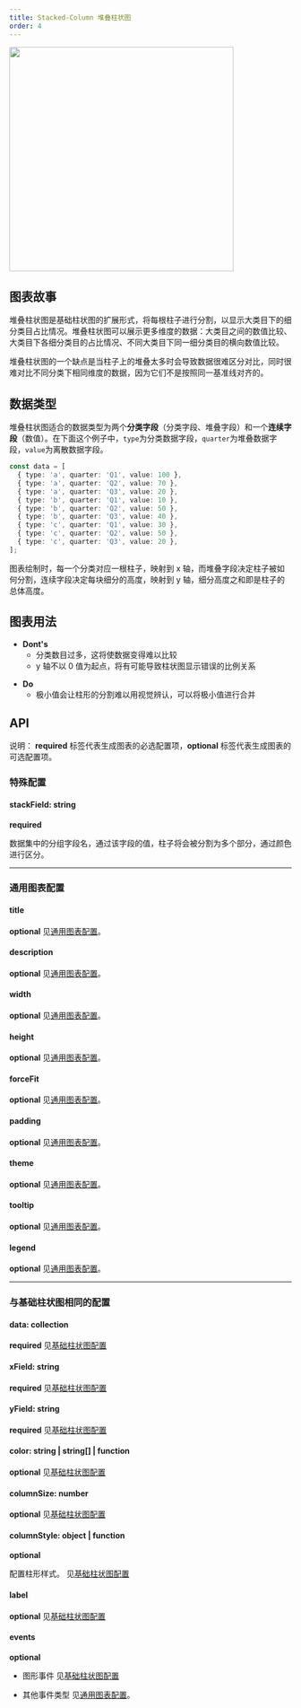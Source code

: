 ```yaml
---
title: Stacked-Column 堆叠柱状图
order: 4
---
```


<img src="https://gw.alipayobjects.com/mdn/rms_d314dd/afts/img/A*GFrwQqIkhjUAAAAAAAAAAABkARQnAQ" width="400">

## 图表故事

堆叠柱状图是基础柱状图的扩展形式，将每根柱子进行分割，以显示大类目下的细分类目占比情况。堆叠柱状图可以展示更多维度的数据：大类目之间的数值比较、大类目下各细分类目的占比情况、不同大类目下同一细分类目的横向数值比较。

堆叠柱状图的一个缺点是当柱子上的堆叠太多时会导致数据很难区分对比，同时很难对比不同分类下相同维度的数据，因为它们不是按照同一基准线对齐的。

## 数据类型

堆叠柱状图适合的数据类型为两个**分类字段**（分类字段、堆叠字段）和一个**连续字段**（数值）。在下面这个例子中，`type`为分类数据字段，`quarter`为堆叠数据字段，`value`为离散数据字段。

```typescript
const data = [
  { type: 'a', quarter: 'Q1', value: 100 },
  { type: 'a', quarter: 'Q2', value: 70 },
  { type: 'a', quarter: 'Q3', value: 20 },
  { type: 'b', quarter: 'Q1', value: 10 },
  { type: 'b', quarter: 'Q2', value: 50 },
  { type: 'b', quarter: 'Q3', value: 40 },
  { type: 'c', quarter: 'Q1', value: 30 },
  { type: 'c', quarter: 'Q2', value: 50 },
  { type: 'c', quarter: 'Q3', value: 20 },
];
```

图表绘制时，每一个分类对应一根柱子，映射到 x 轴，而堆叠字段决定柱子被如何分割，连续字段决定每块细分的高度，映射到 y 轴，细分高度之和即是柱子的总体高度。

## 图表用法

- **Dont's**
  - 分类数目过多，这将使数据变得难以比较
  - y 轴不以 0 值为起点，将有可能导致柱状图显示错误的比例关系

* **Do**
  - 极小值会让柱形的分割难以用视觉辨认，可以将极小值进行合并

## API

说明： **required** 标签代表生成图表的必选配置项，**optional** 标签代表生成图表的可选配置项。

### 特殊配置

#### stackField: string

**required**

数据集中的分组字段名，通过该字段的值，柱子将会被分割为多个部分，通过颜色进行区分。

---

### 通用图表配置

#### title

**optional** 见[通用图表配置](../general-config#title)。

#### description

**optional** 见[通用图表配置](../general-config#description)。

#### width

**optional** 见[通用图表配置](../general-config#width)。

#### height

**optional** 见[通用图表配置](../general-config#height)。

#### forceFit

**optional** 见[通用图表配置](../general-config#forceFit)。

#### padding

**optional** 见[通用图表配置](../general-config#padding)。

#### theme

**optional** 见[通用图表配置](../general-config#theme)。

#### tooltip

**optional** 见[通用图表配置](../general-config#tooltip)。

#### legend

**optional** 见[通用图表配置](../general-config#legend)。

---

### 与基础柱状图相同的配置

#### data: collection

**required** 见[基础柱状图配置](./column#data-collection)

#### xField: string

**required** 见[基础柱状图配置](./column#xfield-string)

#### yField: string

**required** 见[基础柱状图配置](./column#yfield-string)

#### color: string | string[] | function

**optional** 见[基础柱状图配置](./column#color-string--string--function)

#### columnSize: number

**optional** 见[基础柱状图配置](./column#columnsize-number)

#### columnStyle: object | function

**optional**

配置柱形样式。 见[基础柱状图配置](./column#columnstyle-object--function)

#### label

**optional** 见[基础柱状图配置](./column#label)

#### events

**optional**

- 图形事件 见[基础柱状图配置](./column#events)

- 其他事件类型 见[通用图表配置](../general-config#events)。

